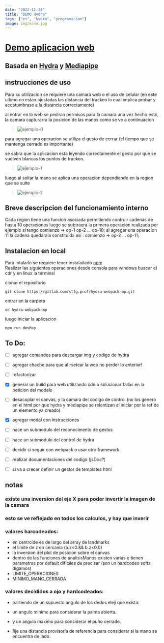 ```yaml
---
date: "2022-11-24"
title: "DEMO Hydra"
tags: ["es", "hydra", "programacion"]
image: img/mano.jpg
---
```


# [Demo aplicacion web](https://santitfg.github.io/hydra-hand) 
## Basada en [Hydra](https://hydra.ojack.xyz/) y [Mediapipe](https://google.github.io/mediapipe/solutions/hands.html)


## instrucciones de uso 
Para su utilizacion se requiere una camara web o el uso de celular (en este ultimo no estan ajustadas las distancia del trackeo lo cual implica probar y acostumbrase a la distancia correctamente)

al entrar en la web se pediran permisos para la camara
una vez hecho esto, la camara capturarra la posicion de las manos como se ve a continuacion

> ![ejemplo-0](https://gitlab.com/stfg.prof/hydra-webpack-mp/-/raw/main/fotos/ejemplo-uso-0.jpg)

para agregar una operacion se utiliza el gesto de cerrar (el tiempo que se mantenga cerrado es importante)

se sabra que la aplicacion esta leyendo correctamente el gesto por que se vuelven blancas los puntos de trackeo.
> ![ejemplo-1](https://gitlab.com/stfg.prof/hydra-webpack-mp/-/raw/main/fotos/ejemplo-uso-1.jpg)

 luego al soltar la mano se aplica una operacion dependiendo en la region que se sulte


> ![ejemplo-2](https://gitlab.com/stfg.prof/hydra-webpack-mp/-/raw/main/fotos/ejemplo-uso-2.jpg)

## Breve descripcion del funcionamiento interno
Cada region tiene una funcion asociada
permitiendo contruir cadenas de hasta 10 operaciones
luego se subtraera la primera operacion realizada por ejemplo si tengo comienzo => op-1 op-2 ... op-10;
al agregar una operacion 11
la cadena quedaraia constituida asi :
comienzo => op-2 ... op-11;


## Instalacion en local
Para intalarlo se requiere tener instaladado [npm](https://www.npmjs.com/package/npm)  
Realizar las siguientes operaciones desde consola 
 para windows buscar el cdr y en linux la terminal

clonar el repositorio

    git clone https://gitlab.com/stfg.prof/hydra-webpack-mp.git

entrar en la carpeta

    cd hydra-webpack-mp

luego iniciar la aplicacion

    npm run devMap


## To Do:
<!-- - [ ] ante el uso extenso la aplicacion se traba (en mozzila) buscar alguna solucion -->
- [ ] agregar comandos para descargar img y codigo de hydra
- [ ] agregar chache para que al rsetear la web no perder lo anterior!
- [ ] refactorizar
- [x] generar un build para web utilizando cdn o solucionar fallas en la peticion del modelo
- [ ] desacoplar el canvas, y la camara del codigo de control (no los genero en el html por que hydra y mediapipe se relentizan al iniciar por la ref de un elemento ya creado)
- [x] agregar modal con instrucciones
- [ ] hace un submodulo del reconocimento de gestos
- [ ] hace un submodulo del control de hydra
- [ ] decidir si seguir con webpack o usar otro framework
- [ ] realizar documentaciones del codigo (jsDoc?)
- [ ] si va a crecer definir un gestor de templates html




## notas 

### existe una inversion del eje X para poder invertir la imagen de la camara
### esto se ve reflejado en todos los calculos, y hay que inverir


### valores harcodeados:
* en centroide es de largo del array de landmarks
* el limite de z en cercania (a.z<0.&& b.z<0.0)
* la inversion del plot de posicion sobre el canvas
* dentro de las funciones de analisisManos existen varias q tienen parametros por default dificiles de precisar (son un hardcodeo softs digamos)
* LIMITE_OPERACIONES
* MINIMO_MANO_CERRADA

###  valores decididos a ojo y hardcodeados:
* partiendo de un supuesto angulo de los dedos eleji que exista:
* un angulo minimo para considerar la palma abierta.
* y un angulo maximo para considerar el puño cerrado. 

* fije una distancia provisoria de referencia para considerar si la mano se encuentra de lado.
